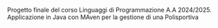 Progetto finale del corso Linguaggi di Programmazione A.A 2024/2025. Applicazione in Java con MAven per la gestione di una Polisportiva
